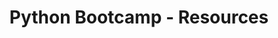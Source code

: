---
layout: resources
title: Python Bootcamp - Resources
resources:
  - title: Download PDF - Slides
    description: Download the slides and have them ready. We will refer to the slides during the course.
    url: 'https://in28minutes.com/downloads/24-python-bootcamp/01-python-bootcamp-in28minutes.pdf'
  - title: Optional - LinkedIn Newsletter
    description: Read in28minutes Newsletter. Published on LinkedIn.
    icon: lni-linkedin
    url: 'https://www.linkedin.com/newsletters/6978624731038023681/'
---